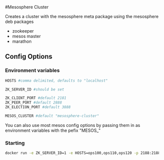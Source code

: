 #Mesosphere Cluster

Creates a cluster with the mesosphere meta package using the mesosphere deb packages

* zookeeper
* mesos master
* marathon

## Config Options

### Environment variables

```bash
HOSTS #comma delimited, defaults to "localhost"

ZK_SERVER_ID #should be set

ZK_CLIENT_PORT #default 2181
ZK_PEER_PORT #default 2888
ZK_ELECTION_PORT #default 3888

MESOS_CLUSTER #default "mesosphere-cluster"

```

You can also use most mesos config options by passing them in as environment variables with the pefix "MESOS_"


### Starting


```bash
docker run -e ZK_SERVER_ID=1 -e HOSTS=ops100,ops110,ops120 -p 2188:2188 -p 2888:3888 -p 3888:3888 -p 5050:5050 -p 8080:8080 -e "MESOS_CLUSTER=factual-mesosphere" --name="mesosphere" mesosphere-cluster
```
